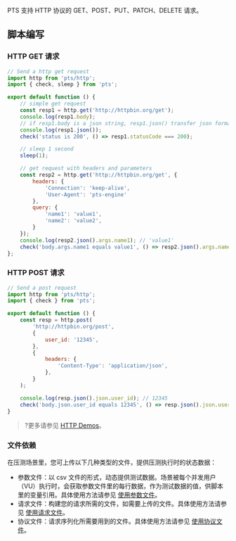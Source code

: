 PTS 支持 HTTP 协议的 GET、POST、PUT、PATCH、DELETE 请求。

## 脚本编写

### HTTP GET 请求

```javascript
// Send a http get request
import http from 'pts/http';
import { check, sleep } from 'pts';

export default function () {
    // simple get request
    const resp1 = http.get('http://httpbin.org/get');
    console.log(resp1.body);
    // if resp1.body is a json string, resp1.json() transfer json format body to a json object
    console.log(resp1.json());
    check('status is 200', () => resp1.statusCode === 200);

    // sleep 1 second
    sleep(1);

    // get request with headers and parameters
    const resp2 = http.get('http://httpbin.org/get', {
        headers: {
            'Connection': 'keep-alive',
            'User-Agent': 'pts-engine'
        },
        query: {
            'name1': 'value1',
            'name2': 'value2',
        }
    });
    console.log(resp2.json().args.name1); // 'value1'
    check('body.args.name1 equals value1', () => resp2.json().args.name1 === 'value1');
};
```

### HTTP POST 请求

```javascript
// Send a post request
import http from 'pts/http';
import { check } from 'pts';

export default function () {
    const resp = http.post(
        'http://httpbin.org/post',
        {
            user_id: '12345',
        },
        {
            headers: {
                'Content-Type': 'application/json',
            },
        }
    );

    console.log(resp.json().json.user_id); // 12345
    check('body.json.user_id equals 12345', () => resp.json().json.user_id === '12345');
}
```

>?更多请参见 [HTTP Demos](https://git.woa.com/batman/pts-js-sample/tree/master/demo/http)。

### 文件依赖

在压测场景里，您可上传以下几种类型的文件，提供压测执行时的状态数据：
- 参数文件：以 csv 文件的形式，动态提供测试数据。场景被每个并发用户（VU）执行时，会获取参数文件里的每行数据，作为测试数据的值，供脚本里的变量引用。具体使用方法请参见 [使用参数文件](https://cloud.tencent.com/document/product/1484/74046)。
- 请求文件：构建您的请求所需的文件，如需要上传的文件。具体使用方法请参见 [使用请求文件](https://cloud.tencent.com/document/product/1484/74047)。
- 协议文件：请求序列化所需要用到的文件。具体使用方法请参见 [使用协议文件](https://cloud.tencent.com/document/product/1484/74048)。
